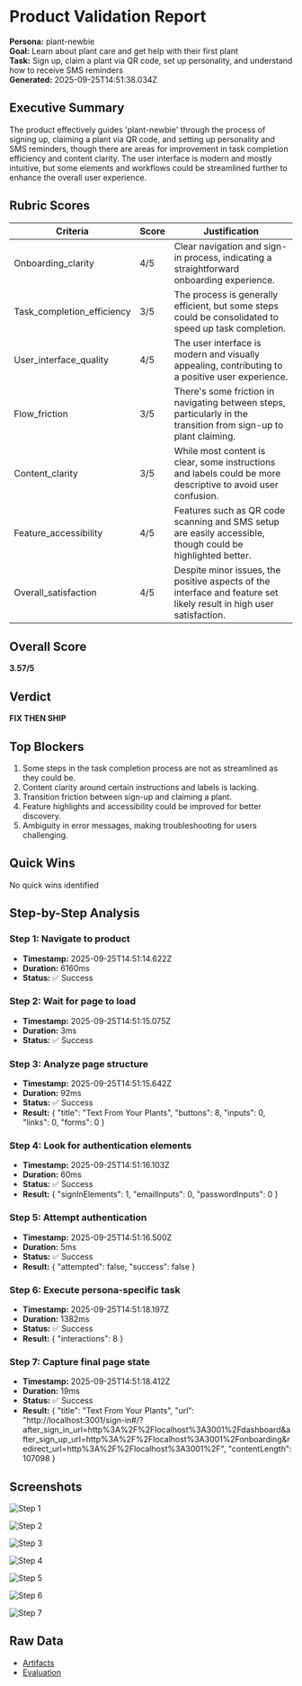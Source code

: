 # Product Validation Report

**Persona:** plant-newbie  
**Goal:** Learn about plant care and get help with their first plant  
**Task:** Sign up, claim a plant via QR code, set up personality, and understand how to receive SMS reminders  
**Generated:** 2025-09-25T14:51:38.034Z

## Executive Summary

The product effectively guides 'plant-newbie' through the process of signing up, claiming a plant via QR code, and setting up personality and SMS reminders, though there are areas for improvement in task completion efficiency and content clarity. The user interface is modern and mostly intuitive, but some elements and workflows could be streamlined further to enhance the overall user experience.

## Rubric Scores

| Criteria | Score | Justification |
|----------|-------|---------------|
| Onboarding_clarity | 4/5 | Clear navigation and sign-in process, indicating a straightforward onboarding experience. |
| Task_completion_efficiency | 3/5 | The process is generally efficient, but some steps could be consolidated to speed up task completion. |
| User_interface_quality | 4/5 | The user interface is modern and visually appealing, contributing to a positive user experience. |
| Flow_friction | 3/5 | There's some friction in navigating between steps, particularly in the transition from sign-up to plant claiming. |
| Content_clarity | 3/5 | While most content is clear, some instructions and labels could be more descriptive to avoid user confusion. |
| Feature_accessibility | 4/5 | Features such as QR code scanning and SMS setup are easily accessible, though could be highlighted better. |
| Overall_satisfaction | 4/5 | Despite minor issues, the positive aspects of the interface and feature set likely result in high user satisfaction. |

## Overall Score

**3.57/5**

## Verdict

**FIX THEN SHIP**

## Top Blockers

1. Some steps in the task completion process are not as streamlined as they could be.
2. Content clarity around certain instructions and labels is lacking.
3. Transition friction between sign-up and claiming a plant.
4. Feature highlights and accessibility could be improved for better discovery.
5. Ambiguity in error messages, making troubleshooting for users challenging.

## Quick Wins

No quick wins identified

## Step-by-Step Analysis


### Step 1: Navigate to product
- **Timestamp:** 2025-09-25T14:51:14.622Z
- **Duration:** 6160ms
- **Status:** ✅ Success




### Step 2: Wait for page to load
- **Timestamp:** 2025-09-25T14:51:15.075Z
- **Duration:** 3ms
- **Status:** ✅ Success




### Step 3: Analyze page structure
- **Timestamp:** 2025-09-25T14:51:15.642Z
- **Duration:** 92ms
- **Status:** ✅ Success
- **Result:** {
  "title": "Text From Your Plants",
  "buttons": 8,
  "inputs": 0,
  "links": 0,
  "forms": 0
}



### Step 4: Look for authentication elements
- **Timestamp:** 2025-09-25T14:51:16.103Z
- **Duration:** 60ms
- **Status:** ✅ Success
- **Result:** {
  "signInElements": 1,
  "emailInputs": 0,
  "passwordInputs": 0
}



### Step 5: Attempt authentication
- **Timestamp:** 2025-09-25T14:51:16.500Z
- **Duration:** 5ms
- **Status:** ✅ Success
- **Result:** {
  "attempted": false,
  "success": false
}



### Step 6: Execute persona-specific task
- **Timestamp:** 2025-09-25T14:51:18.197Z
- **Duration:** 1382ms
- **Status:** ✅ Success
- **Result:** {
  "interactions": 8
}



### Step 7: Capture final page state
- **Timestamp:** 2025-09-25T14:51:18.412Z
- **Duration:** 19ms
- **Status:** ✅ Success
- **Result:** {
  "title": "Text From Your Plants",
  "url": "http://localhost:3001/sign-in#/?after_sign_in_url=http%3A%2F%2Flocalhost%3A3001%2Fdashboard&after_sign_up_url=http%3A%2F%2Flocalhost%3A3001%2Fonboarding&redirect_url=http%3A%2F%2Flocalhost%3A3001%2F",
  "contentLength": 107098
}



## Screenshots

![Step 1](./01-01-navigate.png)

![Step 2](./02-02-page-loaded.png)

![Step 3](./03-03-page-analysis.png)

![Step 4](./04-04-auth-search.png)

![Step 5](./05-05-auth-attempt.png)

![Step 6](./06-06-task-execution.png)

![Step 7](./07-07-final-state.png)

## Raw Data

- [Artifacts](./artifacts.json)
- [Evaluation](./evaluation.json)
